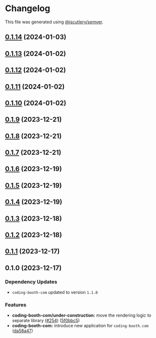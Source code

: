 # Changelog

This file was generated using [@jscutlery/semver](https://github.com/jscutlery/semver).

## [0.1.14](https://github.com/tuffz/tuffz-nx-workspace/compare/coding-booth-com-e2e-0.1.13...coding-booth-com-e2e-0.1.14) (2024-01-03)

## [0.1.13](https://github.com/tuffz/tuffz-nx-workspace/compare/coding-booth-com-e2e-0.1.12...coding-booth-com-e2e-0.1.13) (2024-01-02)

## [0.1.12](https://github.com/tuffz/tuffz-nx-workspace/compare/coding-booth-com-e2e-0.1.11...coding-booth-com-e2e-0.1.12) (2024-01-02)

## [0.1.11](https://github.com/tuffz/tuffz-nx-workspace/compare/coding-booth-com-e2e-0.1.10...coding-booth-com-e2e-0.1.11) (2024-01-02)

## [0.1.10](https://github.com/tuffz/tuffz-nx-workspace/compare/coding-booth-com-e2e-0.1.9...coding-booth-com-e2e-0.1.10) (2024-01-02)

## [0.1.9](https://github.com/tuffz/tuffz-nx-workspace/compare/coding-booth-com-e2e-0.1.8...coding-booth-com-e2e-0.1.9) (2023-12-21)

## [0.1.8](https://github.com/tuffz/tuffz-nx-workspace/compare/coding-booth-com-e2e-0.1.7...coding-booth-com-e2e-0.1.8) (2023-12-21)

## [0.1.7](https://github.com/tuffz/tuffz-nx-workspace/compare/coding-booth-com-e2e-0.1.6...coding-booth-com-e2e-0.1.7) (2023-12-21)

## [0.1.6](https://github.com/tuffz/tuffz-nx-workspace/compare/coding-booth-com-e2e-0.1.5...coding-booth-com-e2e-0.1.6) (2023-12-19)

## [0.1.5](https://github.com/tuffz/tuffz-nx-workspace/compare/coding-booth-com-e2e-0.1.4...coding-booth-com-e2e-0.1.5) (2023-12-19)

## [0.1.4](https://github.com/tuffz/tuffz-nx-workspace/compare/coding-booth-com-e2e-0.1.3...coding-booth-com-e2e-0.1.4) (2023-12-19)

## [0.1.3](https://github.com/tuffz/tuffz-nx-workspace/compare/coding-booth-com-e2e-0.1.2...coding-booth-com-e2e-0.1.3) (2023-12-18)

## [0.1.2](https://github.com/tuffz/tuffz-nx-workspace/compare/coding-booth-com-e2e-0.1.1...coding-booth-com-e2e-0.1.2) (2023-12-18)

## [0.1.1](https://github.com/tuffz/tuffz-nx-workspace/compare/coding-booth-com-e2e-0.1.0...coding-booth-com-e2e-0.1.1) (2023-12-17)

## 0.1.0 (2023-12-17)

### Dependency Updates

* `coding-booth-com` updated to version `1.1.0`

### Features

* **coding-booth-com/under-construction:** move the rendering logic to separate library ([#254](https://github.com/tuffz/tuffz-nx-workspace/issues/254)) ([5f0bbc5](https://github.com/tuffz/tuffz-nx-workspace/commit/5f0bbc5d077d6bb66b4846abc2843ffe2733af00))
* **coding-booth-com:** introduce new application for `coding-booth.com` ([da58a47](https://github.com/tuffz/tuffz-nx-workspace/commit/da58a4738efd84638e8fc0304f43fc2c19980c91))
